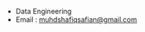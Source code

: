 

- Data Engineering  
- Email   : muhdshafiqsafian@gmail.com

<!---
BobbyAxelrods/BobbyAxelrods is a ✨ special ✨ repository because its `README.md` (this file) appears on your GitHub profile.
You can click the Preview link to take a look at your changes.
--->
